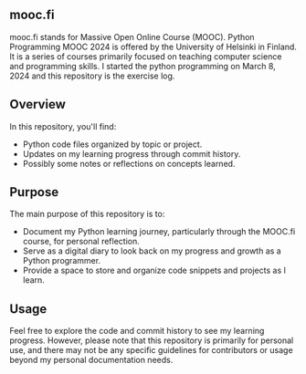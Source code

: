 ## mooc.fi
mooc.fi stands for Massive Open Online Course (MOOC). Python Programming MOOC 2024 is offered by the University of Helsinki in Finland. It is a series of courses primarily focused on teaching computer science and programming skills. I started the python programming on March 8, 2024 and this repository is the exercise log.

## Overview

In this repository, you'll find:

- Python code files organized by topic or project.
- Updates on my learning progress through commit history.
- Possibly some notes or reflections on concepts learned.

## Purpose

The main purpose of this repository is to:

- Document my Python learning journey, particularly through the MOOC.fi course, for personal reflection.
- Serve as a digital diary to look back on my progress and growth as a Python programmer.
- Provide a space to store and organize code snippets and projects as I learn.

## Usage

Feel free to explore the code and commit history to see my learning progress. However, please note that this repository is primarily for personal use, and there may not be any specific guidelines for contributors or usage beyond my personal documentation needs.
